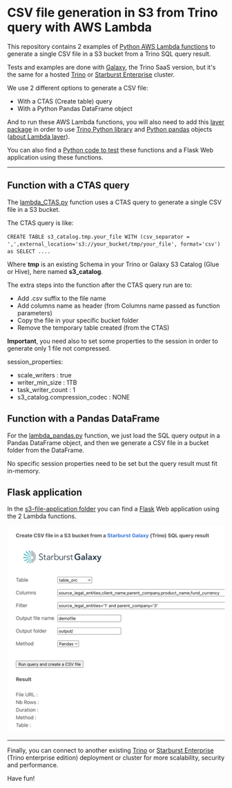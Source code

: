 # CSV file generation in S3 from Trino query with AWS Lambda

This repository contains 2 examples of [Python AWS Lambda functions](https://docs.aws.amazon.com/lambda/latest/dg/lambda-python.html) to generate a single CSV file in a S3 bucket from a Trino SQL query result.

Tests and examples are done with [Galaxy](https://www.starburst.io/platform/starburst-galaxy/), the Trino SaaS version, but it's the same for a hosted [Trino](https://www.trino.io) or [Starburst Enterprise](https://www.starburst.io/platform/starburst-enterprise) cluster.

We use 2 different options to generate a CSV file:

- With a CTAS (Create table) query
- With a Python Pandas DataFrame object

And to run these AWS Lambda functions, you will also need to add this [layer package](https://github.com/victorcouste/trino-s3-csv-generation-python/blob/main/pandas_trino_layer.zip) in order to use [Trino Python library](https://github.com/trinodb/trino-python-client) and [Python pandas](https://pandas.pydata.org/) objects ([about Lambda layer](https://docs.aws.amazon.com/lambda/latest/dg/gettingstarted-concepts.html#gettingstarted-concepts-layer)).

You can also find a [Python code to test](https://github.com/victorcouste/trino-s3-csv-generation-python/blob/main/call_lambda.py) these functions and a Flask Web application using these functions.

---

## Function with a CTAS query

The [lambda_CTAS.py](https://github.com/victorcouste/trino-s3-csv-generation-python/blob/main/lambda_CTAS.py) function uses a CTAS query to generate a single CSV file in a S3 bucket.

The CTAS query is like:

`CREATE TABLE s3_catalog.tmp.your_file WITH (csv_separator = ',',external_location='s3://your_bucket/tmp/your_file', format='csv') as SELECT ....`

Where **tmp** is an existing Schema in your Trino or Galaxy S3 Catalog (Glue or Hive), here named **s3_catalog**.

The extra steps into the function after the CTAS query run are to:
- Add .csv suffix to the file name
- Add columns name as header (from Columns name passed as function parameters)
- Copy the file in your specific bucket folder
- Remove the temporary table created (from the CTAS)

**Important**, you need also to set some properties to the session in order to generate only 1 file not compressed.

session_properties:
- scale_writers : true
- writer_min_size : 1TB
- task_writer_count : 1
- s3_catalog.compression_codec : NONE


## Function with a Pandas DataFrame

For the [lambda_pandas.py](https://github.com/victorcouste/trino-s3-csv-generation-python/blob/main/lambda_pandas.py) function, we just load the SQL query output in a Pandas DataFrame object, and then we generate a CSV file in a bucket folder from the DataFrame.

No specific session properties need to be set but the query result must fit in-memory.

## Flask application

In the [s3-file-application folder](https://github.com/victorcouste/trino-s3-csv-generation-python/tree/main/s3-file-application) you can find a [Flask](https://palletsprojects.com/p/flask/) Web application using the 2 Lambda functions.

![Flask application](https://github.com/victorcouste/trino-s3-csv-generation-python/blob/main/flask-application.png?raw=true)

---

Finally, you can connect to another existing [Trino](https://www.trino.io) or [Starburst Enterprise](https://www.starburst.io/platform/starburst-enterprise) (Trino enterprise edition) deployment or cluster for more scalability, security and performance.

Have fun!